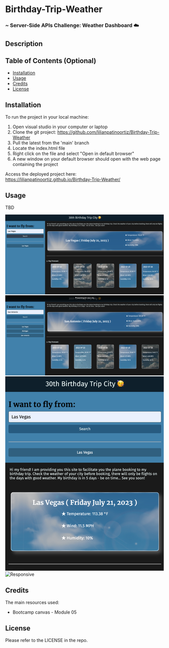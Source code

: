 # Birthday-Trip-Weather

### ~ Server-Side APIs Challenge: Weather Dashboard ☁️

## Description



## Table of Contents (Optional)

- [Installation](#installation)
- [Usage](#usage)
- [Credits](#credits)
- [License](#license)

## Installation

To run the project in your local machine:

1. Open visual studio in your computer or laptop
2. Clone the git project: https://github.com/lilianpatinoortiz/Birthday-Trip-Weather
3. Pull the latest from the 'main' branch
4. Locate the index.html file
5. Right click on the file and select "Open in default browser"
6. A new window on your default browser should open with the web page containing the project

Access the deployed project here: https://lilianpatinoortiz.github.io/Birthday-Trip-Weather/


## Usage

TBD

![Initial search](img/ss1.png)
![Second search](img/ss2.png)
![Data preloaded](img/ss4.png)
![Responsive](img/ss5.png)

## Credits

The main resources used:

- Bootcamp canvas - Module 05

## License

Please refer to the LICENSE in the repo.

